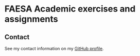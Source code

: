 # FAESA Academic exercises and assignments

## Contact

See my contact information on my [GitHub profile](https://github.com/bernardodangelo).
